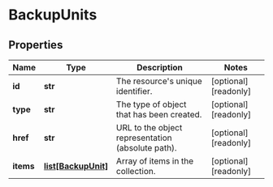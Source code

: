 # BackupUnits

## Properties
| Name | Type | Description | Notes |
| ------------ | ------------- | ------------- | ------------- |
| **id** | **str** | The resource&#39;s unique identifier. | [optional] [readonly]  |
| **type** | **str** | The type of object that has been created. | [optional] [readonly]  |
| **href** | **str** | URL to the object representation (absolute path). | [optional] [readonly]  |
| **items** | [**list[BackupUnit]**](BackupUnit.md) | Array of items in the collection. | [optional] [readonly]  |


